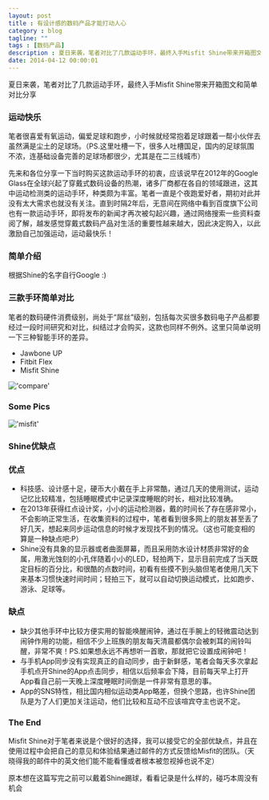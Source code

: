 ```yaml
---
layout: post
title : 有设计感的数码产品才能打动人心
category : blog
tagline: ""
tags : [数码产品]
description : 夏日来袭，笔者对比了几款运动手环，最终入手Misfit Shine带来开箱图文和简单对比分享
date: 2014-04-12 00:00:01
---
```


夏日来袭，笔者对比了几款运动手环，最终入手Misfit Shine带来开箱图文和简单对比分享

<!-- more -->

### 运动快乐
笔者很喜爱有氧运动，偏爱足球和跑步，小时候就经常抱着足球跟着一帮小伙伴去虽然满是尘土的足球场。（PS.这里吐槽一下，很多人吐槽国足，国内的足球氛围不浓，连基础设备完善的足球场都很少，尤其是在二三线城市）

先来和各位分享一下当时购买这款运动手环的初衷，应该说早在2012年的Google Glass在全球兴起了穿戴式数码设备的热潮，诸多厂商都在各自的领域跟进，这其中运动检测类的运动手环，种类颇为丰富。笔者一直是个夜跑爱好者，期初对此并没有太大需求也就没有关注。直到时隔2年后，无意间在网络中看到百度旗下公司也有一款运动手环，即将发布的新闻才再次被勾起兴趣，通过网络搜索一些资料查阅了解，越发感觉穿戴式数码产品对生活的重要性越来越大，因此决定购入，以此激励自己加强运动，运动最快乐！

### 简单介绍
根据Shine的名字自行Google :)

### 三款手环简单对比
笔者的数码硬件消费级别，尚处于“屌丝”级别，包括每次买很多数码电子产品都要经过一段时间研究和对比，纠结过才会购买，这款也同样不例外。这里只简单说明一下三种智能手环的差异。

* Jawbone UP
* Fitbit Flex
* Misfit Shine

!['compare'](http://ww4.sinaimg.cn/mw690/454c4867gw1efc2f6n55ij20ug0ee41k.jpg)

### Some Pics

!['misfit'](http://ww3.sinaimg.cn/mw690/454c4867gw1efc2cbmd5lj20qo140wor.jpg)

### Shine优缺点

### 优点
 * 科技感、设计感十足，硬币大小戴在手上非常酷，通过几天的使用测试，运动记忆比较精准，包括睡眠模式中记录深度睡眠的时长，相对比较准确。
 * 在2013年获得红点设计奖，小小的运动检测器，戴的时间长了存在感非常小，不会影响正常生活，在收集资料的过程中，笔者看到很多网上的朋友甚至丢了好几天，想起来同步运动信息的时候才发现找不到的情况。（这也可能变相的算是一种缺点吧:P）
 * Shine没有具象的显示器或者曲面屏幕，而且采用防水设计材质非常好的金属，用激光蚀刻的小孔伴随着小小的LED，轻拍两下，显示目前完成了当天既定目标的百分比，和很酷的点数时间，初看有些摸不到头脑但笔者使用几天下来基本习惯快速时间时间；轻拍三下，就可以自动切换运动模式，比如跑步、游泳、足球等。

### 缺点
 * 缺少其他手环中比较方便实用的智能唤醒闹钟，通过在手腕上的轻微震动达到闹钟作用的功能，相信不少上班族的朋友每天清晨都偶尔会被刺耳的闹铃叫醒，非常不爽！PS.如果想永远不再想听一首歌，那就把它设置成闹钟吧！
 * 与手机App同步没有实现真正的自动同步，由于新鲜感，笔者会每天多次拿起手机点开Shine的App点击同步，相信以后频率会下降，目前每天早上打开App看自己前一天晚上深度睡眠时间倒是一件非常有意思的事。
 * App的SNS特性，相比国内相似运动类App略差，但换个思路，也许Shine团队是为了人们更加关注运动，他们比较和互动不应该喧宾夺主也说不定。



### The End

Misfit Shine对于笔者来说是个很好的选择，我可以接受它的全部优缺点，并且在使用过程中会把自己的意见和体验结果通过邮件的方式反馈给Misfit的团队。（天晓得我的邮件中的英文他们能不能看懂或者根本被忽视掉也说不定）

原本想在这篇写完之前可以戴着Shine踢球，看看记录是什么样的，碰巧本周没有机会